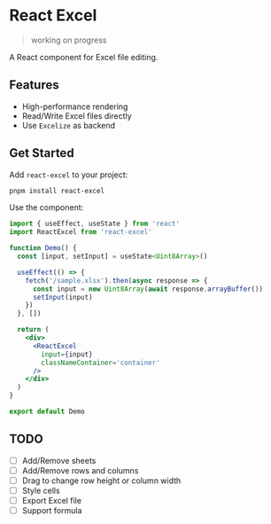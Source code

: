 # React Excel

> working on progress

A React component for Excel file editing.

## Features

- High-performance rendering
- Read/Write Excel files directly
- Use `Excelize` as backend

## Get Started

Add `react-excel` to your project:

```bash
pnpm install react-excel
```

Use the component:

```jsx
import { useEffect, useState } from 'react'
import ReactExcel from 'react-excel'

function Demo() {
  const [input, setInput] = useState<Uint8Array>()

  useEffect(() => {
    fetch('/sample.xlsx').then(async response => {
      const input = new Uint8Array(await response.arrayBuffer())
      setInput(input)
    })
  }, [])

  return (
    <div>
      <ReactExcel
        input={input}
        classNameContainer='container'
      />
    </div>
  )
}

export default Demo

```

## TODO

- [ ] Add/Remove sheets  
- [ ] Add/Remove rows and columns  
- [ ] Drag to change row height or column width  
- [ ] Style cells  
- [ ] Export Excel file  
- [ ] Support formula  
